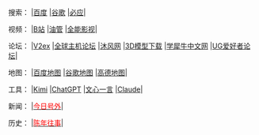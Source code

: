 搜索：
|<a href="https://www.baidu.com" target="_blank" rel="noopener noreferrer">百度</a>
|<a href="https://www.google.com" target="_blank" rel="noopener noreferrer">谷歌</a>
|<a href="https://www.bing.com" target="_blank" rel="noopener noreferrer">必应</a>|

视频：
|<a href="https://www.bilibili.com" target="_blank" rel="noopener noreferrer">B站</a>
|<a href="https://www.youtube.com" target="_blank" rel="noopener noreferrer">油管</a>
|<a href="http://www.gzgafk.com/" target="_blank" rel="noopener noreferrer">全能影视</a>|

论坛：
|<a href="https://www.v2ex.com" target="_blank" rel="noopener noreferrer">V2ex</a>
|<a href="https://www.hostloc.com" target="_blank" rel="noopener noreferrer">全球主机论坛</a>
|<a href="https://www.mfcad.com/" target="_blank" rel="noopener noreferrer">沐风网</a>
|<a href="https://www.vx.com/" target="_blank" rel="noopener noreferrer">3D模型下载</a>
|<a href="https://www.xuexiniu.com/" target="_blank" rel="noopener noreferrer">学犀牛中文网</a>
|<a href="https://www.ugsnx.com/forum.php" target="_blank" rel="noopener noreferrer">UG爱好者论坛</a>|

地图：
|<a href="https://map.baidu.com/" target="_blank" rel="noopener noreferrer">百度地图</a>
|<a href="https://www.google.com/maps" target="_blank" rel="noopener noreferrer">谷歌地图</a>
|<a href="https://m.amap.com/" target="_blank" rel="noopener noreferrer">高德地图</a>|

工具：
|<a href="https://kimi.moonshot.cn" target="_blank" rel="noopener noreferrer">Kimi</a>
|<a href="https://chatgpt.com" target="_blank" rel="noopener noreferrer">ChatGPT</a>
|<a href="https://yiyan.baidu.com/" target="_blank" rel="noopener noreferrer">文心一言</a>
|<a href="https://www.anthropic.com/" target="_blank" rel="noopener noreferrer">Claude</a>|

新闻：
|<a href="https://howhy.day" target="_blank" rel="noopener noreferrer"><font color="#ff0000">今日号外</font></a>|

历史：
|<a href="https://pastory.org" target="_blank" rel="noopener noreferrer"><font color="#ff0000">陈年往事</font></a>|


